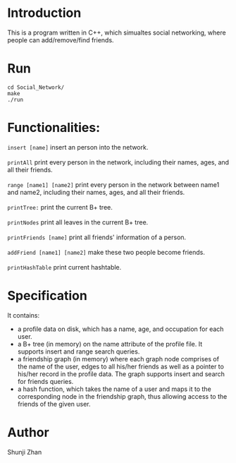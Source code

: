 # Introduction
This is a program written in C++, which simualtes social networking, where people can add/remove/find friends. 

# Run
    cd Social_Network/
    make 
    ./run

# Functionalities:
`insert [name]` insert an person into the network.<br/>      
`printAll` print every person in the network, including their names, ages, and all their friends.<br/>        
`range [name1] [name2]` print every person in the network between name1 and name2, including their names, ages, and all their friends.<br/>       
`printTree:` print the current B+ tree.<br/>      
`printNodes` print all leaves in the current B+ tree.<br/>        
`printFriends [name]` print all friends' information of a person.<br/>        
`addFriend [name1] [name2]` make these two people become friends.<br/>        
`printHashTable` print current hashtable.<br/>        

# Specification
It contains:
- a profile data on disk, which has a name, age, and occupation for each user.
- a B+ tree (in memory) on the name attribute of the profile file. It supports insert and range search queries.
- a friendship graph (in memory) where each graph node comprises of the name of the
user, edges to all his/her friends as well as a pointer to his/her record in the profile data. The graph supports insert and search for friends queries.
- a hash function, which takes the name of a user and maps it to the corresponding
node in the friendship graph, thus allowing access to the friends of the given user.

# Author
Shunji Zhan

